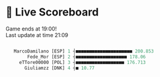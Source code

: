 # 🚩 Live Scoreboard
Game ends at 19:00!   
Last update at time 21:09
```R

   MarcoDamilano [ESP] 1 ┤■■■■■■■■■■■■■■■■■■■■■ 200.853   
        Fede_Mor [ESP] 2 ┤■■■■■■■■■■■■■■■■■■■ 178.06      
     eTTore00000 [POL] 3 ┤■■■■■■■■■■■■■■■■■■ 176.713      
       Giuliamzz [DNK] 4 ┤■ 10.77                         

```
